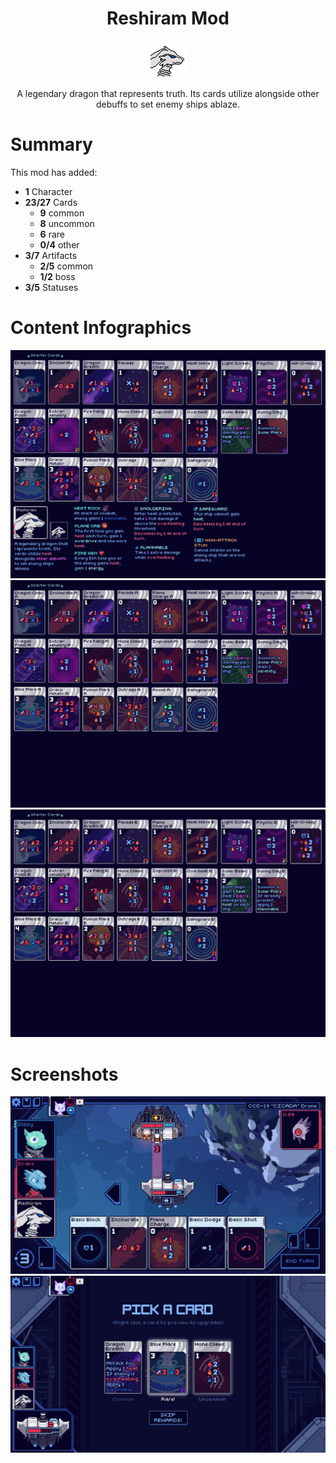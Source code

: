 <!--
This README was made using Louis3797's awesome-readme-template
-->
<div align="center">
  <h1>Reshiram Mod</h1>
  <img src="assets/characters/ReshiramCCMod_character_neutral_0.png" alt="logo" width="auto" height="auto" />
  <p>
    A legendary dragon that represents truth. Its cards utilize alongside other debuffs to set enemy ships ablaze.
  </p>
</div>

<!-- Features -->
# Summary

This mod has added:

- <b>1</b> Character
- <b>23/27</b> Cards
  - <b>9</b> common
  - <b>8</b> uncommon
  - <b>6</b> rare
  - <b>0/4</b> other
- <b>3/7</b> Artifacts
  - <b>2/5</b> common
  - <b>1/2</b> boss
- <b>3/5</b> Statuses

# Content Infographics

<img src="README_assets/infographics/Reshi_Normal.png" alt="screenshot" width="auto" height="auto" />
<img src="README_assets/infographics/Reshi_A.png" alt="screenshot" width="auto" height="auto" />
<img src="README_assets/infographics/Reshi_B.png" alt="screenshot" width="auto" height="auto" />

<!-- Screenshots -->
# Screenshots

<img src="README_assets/screenshots/gameplay_screenshot.png" alt="screenshot" width="auto" height="auto" />
<img src="README_assets/screenshots/card_reward.png" alt="screenshot" width="auto" height="auto" />
